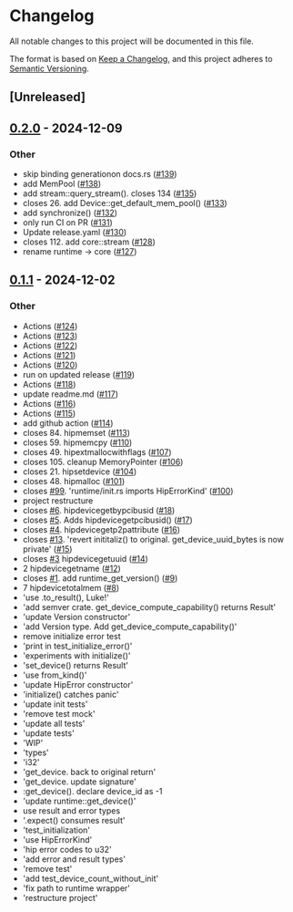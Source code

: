 # Changelog

All notable changes to this project will be documented in this file.

The format is based on [Keep a Changelog](https://keepachangelog.com/en/1.0.0/),
and this project adheres to [Semantic Versioning](https://semver.org/spec/v2.0.0.html).

## [Unreleased]

## [0.2.0](https://github.com/smedegaard/hip-rs/compare/v0.1.1...v0.2.0) - 2024-12-09

### Other

- skip binding generationon docs.rs ([#139](https://github.com/smedegaard/hip-rs/pull/139))
- add MemPool ([#138](https://github.com/smedegaard/hip-rs/pull/138))
- add stream::query_stream(). closes 134 ([#135](https://github.com/smedegaard/hip-rs/pull/135))
- closes 26. add Device::get_default_mem_pool() ([#133](https://github.com/smedegaard/hip-rs/pull/133))
- add synchronize() ([#132](https://github.com/smedegaard/hip-rs/pull/132))
- only run CI on PR ([#131](https://github.com/smedegaard/hip-rs/pull/131))
- Update release.yaml ([#130](https://github.com/smedegaard/hip-rs/pull/130))
- closes 112. add core::stream ([#128](https://github.com/smedegaard/hip-rs/pull/128))
- rename runtime -> core ([#127](https://github.com/smedegaard/hip-rs/pull/127))

## [0.1.1](https://github.com/smedegaard/hip-rs/compare/v0.1.0...v0.1.1) - 2024-12-02

### Other

- Actions ([#124](https://github.com/smedegaard/hip-rs/pull/124))
- Actions ([#123](https://github.com/smedegaard/hip-rs/pull/123))
- Actions ([#122](https://github.com/smedegaard/hip-rs/pull/122))
- Actions ([#121](https://github.com/smedegaard/hip-rs/pull/121))
- Actions ([#120](https://github.com/smedegaard/hip-rs/pull/120))
- run on updated release ([#119](https://github.com/smedegaard/hip-rs/pull/119))
- Actions ([#118](https://github.com/smedegaard/hip-rs/pull/118))
- update readme.md ([#117](https://github.com/smedegaard/hip-rs/pull/117))
- Actions ([#116](https://github.com/smedegaard/hip-rs/pull/116))
- Actions ([#115](https://github.com/smedegaard/hip-rs/pull/115))
- add github action ([#114](https://github.com/smedegaard/hip-rs/pull/114))
- closes 84. hipmemset ([#113](https://github.com/smedegaard/hip-rs/pull/113))
- closes 59. hipmemcpy ([#110](https://github.com/smedegaard/hip-rs/pull/110))
- closes 49. hipextmallocwithflags ([#107](https://github.com/smedegaard/hip-rs/pull/107))
- closes 105. cleanup MemoryPointer ([#106](https://github.com/smedegaard/hip-rs/pull/106))
- closes 21. hipsetdevice ([#104](https://github.com/smedegaard/hip-rs/pull/104))
- closes 48. hipmalloc ([#101](https://github.com/smedegaard/hip-rs/pull/101))
- closes [#99](https://github.com/smedegaard/hip-rs/pull/99). 'runtime/init.rs imports HipErrorKind' ([#100](https://github.com/smedegaard/hip-rs/pull/100))
- project restructure
- closes [#6](https://github.com/smedegaard/hip-rs/pull/6). hipdevicegetbypcibusid ([#18](https://github.com/smedegaard/hip-rs/pull/18))
- closes [#5](https://github.com/smedegaard/hip-rs/pull/5). Adds hipdevicegetpcibusid() ([#17](https://github.com/smedegaard/hip-rs/pull/17))
- closes [#4](https://github.com/smedegaard/hip-rs/pull/4). hipdevicegetp2pattribute ([#16](https://github.com/smedegaard/hip-rs/pull/16))
- closes [#13](https://github.com/smedegaard/hip-rs/pull/13). 'revert inititaliz() to original. get_device_uuid_bytes is now private' ([#15](https://github.com/smedegaard/hip-rs/pull/15))
- closes [#3](https://github.com/smedegaard/hip-rs/pull/3) hipdevicegetuuid ([#14](https://github.com/smedegaard/hip-rs/pull/14))
- 2 hipdevicegetname ([#12](https://github.com/smedegaard/hip-rs/pull/12))
- closes [#1](https://github.com/smedegaard/hip-rs/pull/1).  add runtime_get_version() ([#9](https://github.com/smedegaard/hip-rs/pull/9))
- 7 hipdevicetotalmem ([#8](https://github.com/smedegaard/hip-rs/pull/8))
- 'use .to_result(), Luke!'
- 'add semver crate. get_device_compute_capability() returns Result<Version>'
- 'update Version constructor'
- 'add Version type. Add get_device_compute_capability()'
- remove initialize error test
- 'print in test_initialize_error()'
- 'experiments with initialize()'
- 'set_device() returns Result<Device>'
- 'use from_kind()'
- 'update HipError constructor'
- 'initialize() catches panic'
- 'update init tests'
- 'remove test mock'
- 'update all tests'
- 'update tests'
- 'WIP'
- 'types'
- 'i32'
- 'get_device. back to original return'
- 'get_device. update signature'
- :get_device(). declare device_id as -1
- 'update runtime::get_device()'
- use result and error types
- '.expect() consumes result'
- 'test_initialization'
- 'use HipErrorKind'
- 'hip error codes to u32'
- 'add error and result types'
- 'remove test'
- 'add test_device_count_without_init'
- 'fix path to runtime wrapper'
- 'restructure project'
